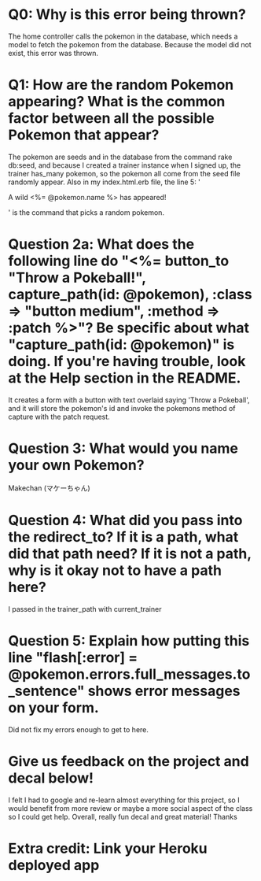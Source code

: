 # Q0: Why is this error being thrown?
The home controller calls the pokemon in the database, which needs a model to
fetch the pokemon from the database. Because the model did not exist, this error
was thrown.

# Q1: How are the random Pokemon appearing? What is the common factor between all the possible Pokemon that appear?
The pokemon are seeds and in the database from the command rake db:seed, and because I
created a trainer instance when I signed up, the trainer has_many pokemon, so the pokemon
all come from the seed file randomly appear. Also in my index.html.erb file, the line 5:
'  <p> A wild <%= @pokemon.name %> has appeared!</p> ' is the command that picks
a random pokemon.

# Question 2a: What does the following line do "<%= button_to "Throw a Pokeball!", capture_path(id: @pokemon), :class => "button medium", :method => :patch %>"? Be specific about what "capture_path(id: @pokemon)" is doing. If you're having trouble, look at the Help section in the README.
It creates a form with a button with text overlaid saying 'Throw a Pokeball', and it will
store the pokemon's id and invoke the pokemons method of capture with the patch request.

# Question 3: What would you name your own Pokemon?
Makechan (マケーちゃん)

# Question 4: What did you pass into the redirect_to? If it is a path, what did that path need? If it is not a path, why is it okay not to have a path here?
I passed in the trainer_path with current_trainer

# Question 5: Explain how putting this line "flash[:error] = @pokemon.errors.full_messages.to_sentence" shows error messages on your form.

Did not fix my errors enough to get to here.

# Give us feedback on the project and decal below!
I felt I had to google and re-learn almost everything for this project, so I would
benefit from more review or maybe a more social aspect of the class so I could get
help. Overall, really fun decal and great material! Thanks

# Extra credit: Link your Heroku deployed app
